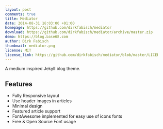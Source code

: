 ```yaml
---
layout: post
comments: true
title: Mediator
date: 2014-08-31 18:03:00 +01:00
homepage: https://github.com/dirkfabisch/mediator
download: https://github.com/dirkfabisch/mediator/archive/master.zip
demo: https://blog.base68.com
author: Dirk Fabisch
thumbnail: mediator.png
license: MIT
license_link: https://github.com/dirkfabisch/mediator/blob/master/LICENCE
---
```


A medium inspired Jekyll blog theme.

## Features

* Fully Responsive layout
* Use header images in articles
* Minimal design
* Featured article support
* FontAwesome implemented for easy use of icons fonts
* Free & Open Source Font usage
